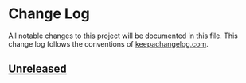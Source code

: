 # Change Log
All notable changes to this project will be documented in this file. This change log follows the conventions of [keepachangelog.com](http://keepachangelog.com/).

## [Unreleased]

[Unreleased]: https://github.com/scicloj/ml.top2vec/compare/0.1.1...HEAD
[0.1.1]: https://github.com/scicloj/ml.top2vec/compare/0.1.0...0.1.1
